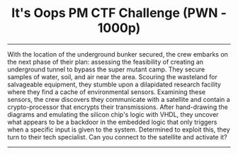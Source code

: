# <h1 align="center">It's Oops PM CTF Challenge (PWN - 1000p)</h1>

---

<p align="center">

With the location of the underground bunker secured, the crew embarks on the next phase of their plan: assessing the feasibility of creating an underground tunnel to bypass the super mutant camp. 
They secure samples of water, soil, and air near the area. 
Scouring the wasteland for salvageable equipment, they stumble upon a dilapidated research facility where they find a cache of environmental sensors. 
Examining these sensors, the crew discovers they communicate with a satellite and contain a crypto-processor that encrypts their transmissions. 
After hand-drawing the diagrams and emulating the silicon chip's logic with VHDL, they uncover what appears to be a backdoor in the embedded logic that only triggers when a specific input is given to the system. 
Determined to exploit this, they turn to their tech specialist. Can you connect to the satellite and activate it?
  
</p>

---
